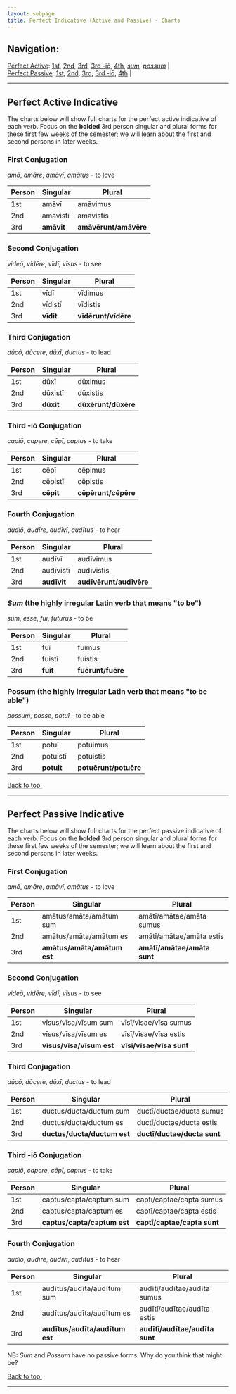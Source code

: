 ```yaml
---
layout: subpage
title: Perfect Indicative (Active and Passive) - Charts
---
```


## Navigation:

[Perfect Active](#perfact): [1st](#1stact), [2nd](#2ndact), [3rd](#3rdact), [3rd -iō](#3rdioact), [4th](#4thact), [*sum*](#sum), [*possum*](#possum) \|  
[Perfect Passive](#perfpass): [1st](#1stpass), [2nd](#2ndpass), [3rd](#3rdpass), [3rd -iō](#3rdiopass), [4th](#4thpass) \|

***

## <a name="perfact">Perfect Active Indicative</a>

The charts below will show full charts for the perfect active indicative of each verb. Focus on the **bolded** 3rd person singular and plural forms for these first few weeks of the semester; we will learn about the first and second persons in later weeks.

### <a name="1stact">First Conjugation</a>

*amō*, *amāre*, *amāvī*, *amātus* - to love

| Person      | Singular |Plural |
| ----------- | ----------- | ----------- |
| 1st   | amāvī       | amāvimus     |
| 2nd  | amāvistī        | amāvistis       |
| 3rd  | **amāvit**        | **amāvērunt/amāvēre**     |

### <a name="2ndact">Second Conjugation</a>

*videō*, *vidēre*, *vīdī*, *vīsus* - to see

| Person      | Singular |Plural |
| ----------- | ----------- | ----------- |
| 1st   | vīdī       | vīdimus      |
| 2nd  | vīdistī        | vīdistis      |
| 3rd  | **vīdit**        | **vīdērunt/vīdēre**     |

### <a name="3rdact">Third Conjugation</a>

*dūcō*, *dūcere*, *dūxī*, *ductus* - to lead

| Person      | Singular |Plural |
| ----------- | ----------- | ----------- |
| 1st   | dūxī       | dūximus      |
| 2nd  | dūxistī        | dūxistis       |
| 3rd  | **dūxit**        | **dūxērunt/dūxēre**     |

### <a name="3rdioact">Third -iō Conjugation</a>

*capiō*, *capere*, *cēpī*, *captus* - to take

| Person      | Singular |Plural |
| ----------- | ----------- | ----------- |
| 1st   | cēpī       | cēpimus      |
| 2nd  | cēpistī        | cēpistis       |
| 3rd  | **cēpit**        | **cēpērunt/cēpēre**     |

### <a name="4thact">Fourth Conjugation</a>

*audiō*, *audīre*, *audīvī*, *audītus* - to hear

|Person      | Singular |Plural |
| ----------- | ----------- | ----------- |
| 1st   | audīvī       | audīvimus      |
| 2nd  | audīvistī        | audīvistis       |
| 3rd  | **audīvit**        | **audīvērunt/audīvēre**     |

### <a name="sum">*Sum* (the highly irregular Latin verb that means "to be")</a>

*sum*, *esse*, *fuī*, *futūrus* - to be

| Person      | Singular |Plural |
| ----------- | ----------- | ----------- |
| 1st   | fuī       | fuimus      |
| 2nd  | fuistī        | fuistis       |
| 3rd  | **fuit**        | **fuērunt/fuēre**     |

### <a name="possum">Possum (the highly irregular Latin verb that means "to be able")</a>

*possum*, *posse*, *potuī* - to be able

| Person      | Singular |Plural |
| ----------- | ----------- | ----------- |
| 1st   | potuī       | potuimus      |
| 2nd  | potuistī        | potuistis       |
| 3rd  | **potuit**        | **potuērunt/potuēre**     |

[Back to top.](#top)

***

## <a name="perfpass">Perfect Passive Indicative</a>

The charts below will show full charts for the perfect passive indicative of each verb. Focus on the **bolded** 3rd person singular and plural forms for these first few weeks of the semester; we will learn about the first and second persons in later weeks.

### <a name="1stpass">First Conjugation</a>

*amō*, *amāre*, *amāvī*, *amātus* - to love

| Person      | Singular |Plural |
| ----------- | ----------- | ----------- |
| 1st   | amātus/amāta/amātum sum       |  amātī/amātae/amāta sumus    |
| 2nd  | amātus/amāta/amātum es       | amātī/amātae/amāta estis       |
| 3rd  | **amātus/amāta/amātum est**        | **amātī/amātae/amāta sunt**     |

### <a name="2ndpass">Second Conjugation</a>

*videō*, *vidēre*, *vīdī*, *vīsus* - to see

| Person      | Singular |Plural |
| ----------- | ----------- | ----------- |
| 1st   | vīsus/vīsa/vīsum sum       |  vīsī/vīsae/vīsa sumus    |
| 2nd  | vīsus/vīsa/vīsum es       | vīsī/vīsae/vīsa estis       |
| 3rd  | **vīsus/vīsa/vīsum est**        | **vīsī/vīsae/vīsa sunt**     |

### <a name="3rdpass">Third Conjugation</a>

*dūcō*, *dūcere*, *dūxī*, *ductus* - to lead

| Person      | Singular |Plural |
| ----------- | ----------- | ----------- |
| 1st   | ductus/ducta/ductum sum       |  ductī/ductae/ducta sumus    |
| 2nd  | ductus/ducta/ductum es       | ductī/ductae/ducta estis       |
| 3rd  | **ductus/ducta/ductum est**        | **ductī/ductae/ducta sunt**     |

### <a name="3rdiopass">Third -iō Conjugation</a>

*capiō*, *capere*, *cēpī*, *captus* - to take

| Person      | Singular |Plural |
| ----------- | ----------- | ----------- |
| 1st   | captus/capta/captum sum       |  captī/captae/capta sumus    |
| 2nd  | captus/capta/captum es       | captī/captae/capta estis       |
| 3rd  | **captus/capta/captum est**        | **captī/captae/capta sunt**     |

### <a name="4thpass">Fourth Conjugation</a>

*audiō*, *audīre*, *audīvī*, *audītus* - to hear

| Person      | Singular |Plural |
| ----------- | ----------- | ----------- |
| 1st   | audītus/audīta/audītum sum       |  audītī/audītae/audīta sumus    |
| 2nd  | audītus/audīta/audītum es       | audītī/audītae/audīta estis       |
| 3rd  | **audītus/audīta/audītum est**        | **audītī/audītae/audīta sunt**     |

NB: *Sum* and *Possum* have no passive forms. Why do you think that might be?

[Back to top.](#top)

***
